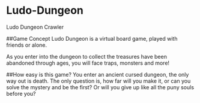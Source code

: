 # Ludo-Dungeon
Ludo Dungeon Crawler

##Game Concept
Ludo Dungeon is a virtual board game, played with friends or alone.

As you enter into the dungeon to collect the treasures have been abandoned through ages, you will face traps, monsters and more!

##How easy is this game?
You enter an ancient cursed dungeon, the only way out is death. The only question is, how far will you make it, or can you solve the mystery and be the first? Or will you give up like all the puny souls before you?

